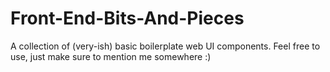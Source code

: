 # Front-End-Bits-And-Pieces
A collection of (very-ish) basic boilerplate web UI components.  Feel free to use, just make sure to mention me somewhere :)
